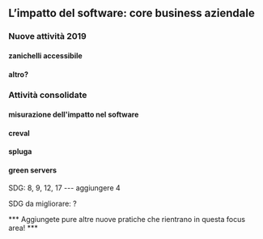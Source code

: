 ## L’impatto del software: core business aziendale

### Nuove attività 2019

#### zanichelli accessibile

#### altro?

### Attività consolidate

#### misurazione dell'impatto nel software

#### creval

#### spluga

#### green servers

SDG: 8, 9, 12, 17 --- aggiungere 4

SDG da migliorare: ?

*** Aggiungete pure altre nuove pratiche che rientrano in questa focus area! ***
